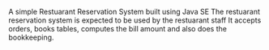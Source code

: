 A simple Restuarant Reservation System built using Java SE
The restuarant reservation system is expected to be used by the restuarant staff
It accepts orders, books tables, computes the bill amount and also does the bookkeeping.
